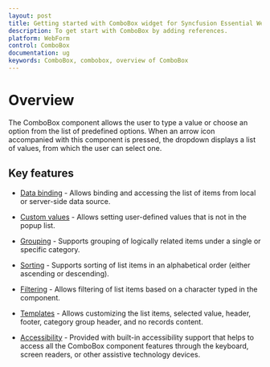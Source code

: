 ```yaml
---
layout: post
title: Getting started with ComboBox widget for Syncfusion Essential WebForm
description: To get start with ComboBox by adding references.
platform: WebForm
control: ComboBox
documentation: ug
keywords: ComboBox, combobox, overview of ComboBox
---
```


# Overview

The ComboBox component allows the user to type a value or choose an option from the list of predefined options. When an arrow icon accompanied with this component is pressed, the dropdown displays a list of values, from which the user can select one.

## Key features

* [Data binding](https://help.syncfusion.com/aspnet/combobox/databinding) - Allows binding and accessing the list of items from local or server-side data source.

* [Custom values](https://help.syncfusion.com/aspnet/combobox/getting-started#custom-values) - Allows setting user-defined values that is not in the popup list.

* [Grouping](https://help.syncfusion.com/aspnet/combobox/grouping) - Supports grouping of logically related items under a single or specific category.

* [Sorting](https://help.syncfusion.com/aspnet/treeview/populate-data)  - Supports sorting of list items in an alphabetical order (either ascending or descending).

* [Filtering](https://help.syncfusion.com/aspnet/combobox/filtering) - Allows filtering of list items based on a character typed in the component.

* [Templates](https://help.syncfusion.com/aspnet/combobox/template)  - Allows customizing the list items, selected value, header, footer, category group header, and no records content.

* [Accessibility](https://help.syncfusion.com/aspnet/combobox/accessibility)  - Provided with built-in accessibility support that helps to access all the ComboBox component features through the keyboard, screen readers, or other assistive technology devices.